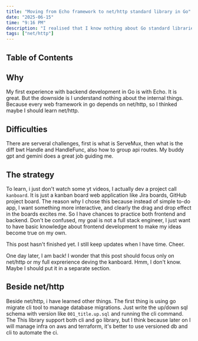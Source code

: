 ```yaml
---
title: "Moving from Echo framework to net/http standard library in Go"
date: "2025-06-15"
time: "9:16 PM"
description: "I realised that I know nothing about Go standard libraries, so I try not to use external frameworks and write code using as much standard libraries as possible to understand what other people say `Go std libs are powerful`"
tags: ["net/http"]
---
```


## Table of Contents

## Why

My first experience with backend development in Go is with Echo. It is great. But the downside is I understand nothing about the internal things. Because every web framework in go depends on net/http, so I thinked maybe I should learn net/http.

## Difficulties

There are serveral challenges, first is what is ServeMux, then what is the diff bwt Handle and HandleFunc, also how to group api routes. My buddy gpt and gemini does a great job guiding me.

## The strategy

To learn, i just don't watch some yt videos, I actually dev a project call `kanboard`. It is just a kanban board web application like Jira boards, GitHub project board. The reason why I chose this because instead of simple to-do app, I want something more interactive, and clearly the drag and drop effect in the boards excites me. So I have chances to practice both frontend and backend. Don't be confused, my goal is not a full stack engineer, I just want to have basic knowledge about frontend development to make my ideas become true on my own.

This post hasn't finished yet. I still keep updates when I have time. Cheer.

One day later, I am back! I wonder that this post should focus only on net/http or my full exprerience deving the kanboard. Hmm, I don't know. Maybe I should put it in a separate section.

## Beside net/http

Beside net/http, i have learned other things. The first thing is using go migrate cli tool to manage database migrations. Just write the up/down sql schema with version like `001_title.up.sql` and running the cli command. The This library support both cli and go library, but I think because later on I will manage infra on aws and terraform, it's better to use versioned db and cli to automate the ci.
